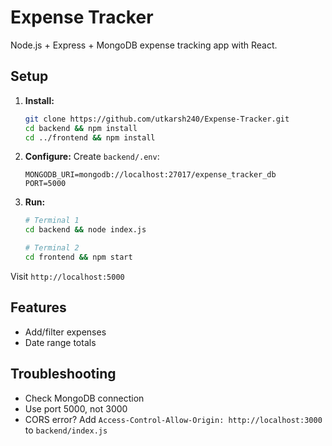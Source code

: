 # Expense Tracker

Node.js + Express + MongoDB expense tracking app with React.

## Setup

1. **Install:**
   ```bash
   git clone https://github.com/utkarsh240/Expense-Tracker.git
   cd backend && npm install
   cd ../frontend && npm install
   ```

2. **Configure:**
   Create `backend/.env`:
   ```
   MONGODB_URI=mongodb://localhost:27017/expense_tracker_db
   PORT=5000
   ```

3. **Run:**
   ```bash
   # Terminal 1
   cd backend && node index.js
   
   # Terminal 2
   cd frontend && npm start
   ```

Visit `http://localhost:5000`

## Features
- Add/filter expenses
- Date range totals

## Troubleshooting
- Check MongoDB connection
- Use port 5000, not 3000
- CORS error? Add `Access-Control-Allow-Origin: http://localhost:3000` to `backend/index.js`

